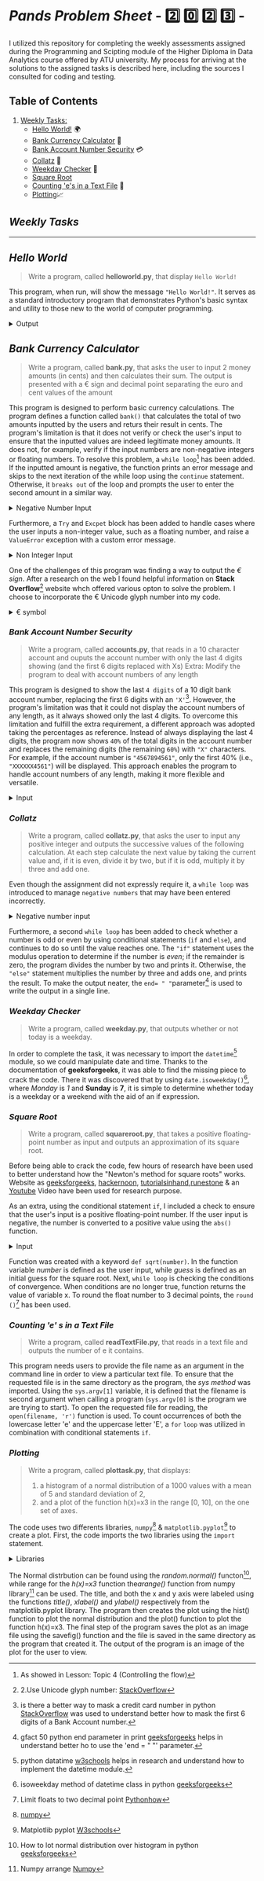 # *Pands* *Problem* *Sheet* - :two: :zero: :two: :three: -

I utilized this repository for completing the weekly assessments assigned during the Programming and Scipting module of the Higher Diploma in Data Analytics course offered by ATU university.
My process for arriving at the solutions to the assigned tasks is described here, including the sources I consulted for coding and testing.

## **Table** **of** **Contents**

1. [Weekly Tasks:](https://github.com/C-3sc0/pands-problem-sheet#weekly-tasks-)
    * [Hello World!](https://github.com/C-3sc0/pands-problem-sheet#hello-world-) :earth_africa:
    * [Bank Currency Calculator](https://github.com/C-3sc0/pands-problem-sheet#bank-currency-calculator-) :bank:
    * [Bank Account Number Security](https://github.com/C-3sc0/pands-problem-sheet#bank-account-number-security-) :credit_card:
    * [Collatz](https://github.com/C-3sc0/pands-problem-sheet#collatz-) :1234:
    * [Weekday Checker](https://github.com/C-3sc0/pands-problem-sheet#weekday-checker-) :calendar:
    * [Square Root](https://github.com/C-3sc0/pands-problem-sheet#square-root-)
    * [Counting 'e's in a Text File](https://github.com/C-3sc0/pands-problem-sheet#counting-e-s-in-a-text-file-) :page_facing_up:
    * [Plotting](https://github.com/C-3sc0/pands-problem-sheet#plotting-):chart_with_upwards_trend:

## ***Weekly*** ***Tasks***

-------

## *Hello* *World*

> Write a program, called **helloworld.py**, that display `Hello World!`

This program, when run, will show the message `"Hello World!"`. It serves as a standard introductory program that demonstrates Python's basic syntax and utility to those new to the world of computer programming.

<details>
<summary>Output</summary>

```ruby
   Hello World
```

</details>

## *Bank* *Currency* *Calculator*

>Write a program, called **bank.py**, that asks the user to input 2 money amounts (in cents) and then calculates their sum.
>The output is presented with a € sign and decimal point separating the euro and cent values of the amount

This program is designed to perform basic currency calculations.
The program defines a function called `bank()` that calculates the total of two amounts inputted by the users and returs their result in cents.
The program's limitation is that it does not verify or check the user's input to ensure that the inputted values are indeed legitimate money amounts. It does not, for example, verify if the input numbers are non-negative integers or floating numbers.
To resolve this problem, a `while loop`[^1] has been added. If the inputted amount is negative, the function prints an error message and skips to the next iteration of the while loop using the `continue` statement. Otherwise, it `breaks out` of the loop and prompts the user to enter the second amount in a similar way.

<details>
<summary>Negative Number Input</summary>

```ruby
Enter amount1: -45
Invalid amount entered. Please enter a positive amount.
Enter amount1:  45
```

</details>

Furthermore, a `Try` and `Excpet` block has been added to handle cases where the user inputs a non-integer value, such as a floating number, and raise a `ValueError` exception with a custom error message.
<details>
<summary>Non Integer Input</summary>

```ruby
Enter amount1: Hello world
Invalid amount entered. Please enter a positive amount.
Enter amount1:  78.5
Invalid amount entered. Please enter a positive amount.
Enter amount1:  78
```

</details>

One of the challenges of this program was finding a way to output the *€* *sign*. After a research on the web I found helpful information on **Stack** **Overflow**[^2] website whch offered various opton to solve the problem. I choose to incorporate the € Unicode glyph number into my code.
<details>
<summary>€ symbol</summary>

```ruby
\u20ac
```

</details>

### *Bank* *Account* *Number* *Security*

> Write a program, called **accounts.py**, that reads in a 10 character account and ouputs the account number with only the last 4 digits showing (and the first 6 digits replaced with Xs)
> Extra: Modify the program to deal with account numbers of any length

This program is designed to show the last `4 digits` of a 10 digit bank account number, replacing the first 6 digits with an `'X'`[^3]. However, the program's limitation was that it could not display the account numbers of any length, as it always showed only the last 4 digits. To overcome this limitation and fulfill the extra requirement, a different approach was adopted taking the percentages as reference.
Instead of always displaying the last 4 digits, the program now shows `40%` of the total digits in the account number and replaces the remaining digits (the remaining `60%`) with `"X"` characters. For example, if the account number is `"4567894561"`, only the first 40% (i.e., `"XXXXXX4561"`) will be displayed. This approach enables the program to handle account numbers of any length, making it more flexible and versatile.
<details>
<summary>Input</summary>

```ruby
Please enter an account number (any length): 7894567852
Please enter an account number (any length): 986532748659864531
```

Output

```ruby
XXXXXX7852
XXXXXXXXXXX9864531
````

</details>

### *Collatz*

>Write a program, called **collatz.py**, that asks the user to input any positive integer and outputs the successive values of the following calculation.
>At each step calculate the next value by taking the current value and, if it is even, divide it by two, but if it is odd, multiply it by three and add one.

Even though the assignment did not expressly require it, a `while loop` was introduced to manage `negative numbers` that may have been entered incorrectly.
<details>
<summary> Negative number input </summary>

```ruby
Please enter a positive integer: -78
Error! -78 is a Negative Number
Try to add a ositive iteger: -56
Error! -56 is a Negative Number
Try to add a ositive iteger: 45
```

</details>

Furthermore, a second `while loop` has been added to check whether a number is odd or even by using conditional statements (`if` and `else`), and continues to do so until the value reaches one.
The `"if"` statement uses the modulus operation to determine if the number is *even*; if the remainder is zero, the program divides the number by two and prints it. Otherwise, the `"else"` statement multiplies the number by three and adds one, and prints the result. To make the output neater, the `end= " "`parameter[^4] is used to write the output in a single line.

### *Weekday* *Checker*

> Write a program, called **weekday.py**, that outputs whether or not today is a weekday.

In order to complete the task, it was necessary to import the `datetime`[^5] module, so we could manipulate date and time.
Thanks to the documentation of **geeksforgeeks**, it was able to find the missing piece to crack the code.
There it was discovered that by using `date.isoweekday()`[^6], where *Monday* is *1* and **Sunday** is **7**, it is simple to determine whether today is a weekday or a weekend with the aid of an if expression.

### *Square* *Root*

> Write a program, called **squareroot.py**, that takes a positive floating-point number as input and outputs an approximation of its square root.

Before being able to crack the code, few hours of research have been used to better understand how the "Newton's method for square roots" works. Website as [geeksforgeeks](https://www.geeksforgeeks.org/program-for-newton-raphson-method/), [hackernoon](https://hackernoon.com/calculating-the-square-root-of-a-number-using-the-newton-raphson-method-a-how-to-guide-yr4e32zo), [tutorialsinhand](https://tutorialsinhand.com/Articles/python-program-to-find-square-root-of-a-number-using-newton-square-root-formula.aspx#:~:text=If%20a%20given%20number%20is,correct%20square%20root%20of%20N),[runestone](https://runestone.academy/ns/books/published/thinkcspy/MoreAboutIteration/NewtonsMethod.html) & an [Youtube](https://www.youtube.com/watch?v=szQUIRPrAgQ&ab_channel=mechtutorcom) Video have been used for research purpose.

As an extra, using the conditional statement `if`, I included a check to ensure that the user's input is a positive floating-point number. If the user input is negative, the number is converted to a positive value using the `abs()` function.
<details>
<summary>Input</summary>

```ruby
Please enter a positive floating-point number: -89
Perhaps you meant 89.0
```

Output

```ruby
the square root of 89.0 is approx. 9.434
````

</details>

Function was created with a keyword `def sqrt(number)`. In the function variable *number* is defined as the user input, while *guess* is defined as an initial guess for the square root.
Next, `while loop` is checking the conditions of convergence. When conditions are no longer true, function returns the value of variable x.
To round the float number to 3 decimal points, the `round ()`[^7] has been used.

### *Counting* *'e'* *s* *in* *a* *Text* *File*

>Write a program, called **readTextFile.py**, that reads in a text file and outputs the number of e it contains.

This program needs users to provide the file name as an argument in the command line in order to view a particular text file.
To ensure that the requested file is in the same directory as the program, the *sys* *method* was imported. Using the `sys.argv[1]` variable, it is defined that the filename is second argument when calling a program (`sys.argv[0]` is the program we are trying to start).
To open the requested file for reading, the `open(filename, 'r')` function is used.
To count occurrences of both the lowercase letter 'e' and the uppercase letter 'E', a `for` `loop` was utilized in combination with conditional statements `if`.

### *Plotting*

>Write a program, called **plottask.py**, that displays:
>
>1. a histogram of a normal distribution of a 1000 values with a mean of 5 and standard deviation of 2,
>2. and a plot of the function  h(x)=x3 in the range [0, 10], on the one set of axes.

The code uses two differents libraries, `numpy`[^8] & `matplotlib.pyplot`[^9] to create a plot.
First, the code imports the two libraries using the `import` statement.
<details>
<summary>Libraries</summary>

```ruby
import numpy as np
import matplotlib.pyplot as plt
```

</details>

The Normal distrbution can be found using the *random.normal()* functon[^10], while range for the *h(x)=x3* function the*arange()* function from numpy library[^11] can be used.
The title, and both the x and y axis were labeled using the functions *title()*, *xlabel()* and *ylabel()* respectively from the matplotlib.pyplot library.
The program then creates the plot using the hist() function to plot the normal distribution and the plot() function to plot the function h(x)=x3.
The final step of the program saves the plot as an image file using the savefig() function and the file is saved in the same directory as the program that created it. The output of the program is an image of the plot for the user to view.

[^1]: As showed in Lesson: Topic 4 (Controlling the flow)
[^2]: 2.Use Unicode glyph number: [StackOverflow](https://stackoverflow.com/questions/39935857/how-can-i-print-a-euro-%E2%82%AC-symbol-in-python)
[^3]: is there a better way to mask a credit card number in python [StackOverflow](https://stackoverflow.com/questions/9730653/is-there-a-better-way-to-mask-a-credit-card-number-in-python) was used to understand better how to mask the first 6 digits of a Bank Account number.
[^4]: gfact 50 python end parameter in print [geeksforgeeks](https://www.geeksforgeeks.org/gfact-50-python-end-parameter-in-print/) helps in understand better ho to use the 'end = " "' parameter.
[^5]:python datatime [w3schools](https://www.w3schools.com/python/python_datetime.asp) helps in research and understand how to implement the datetime module.
[^6]: isoweekday method of datetime class in python [geeksforgeeks](https://www.geeksforgeeks.org/isoweekday-method-of-datetime-class-in-python/)
[^7]: Limit floats to two decimal point [Pythonhow](https://pythonhow.com/how/limit-floats-to-two-decimal-points/#:~:text=To%20limit%20a%20float%20to,resulting%20in%20the%20value%203.14)
[^8]: [numpy](https://numpy.org/)
[^9]: Matplotlib pyplot [W3schools](https://www.w3schools.com/python/matplotlib_pyplot.asp)
[^10]:How to lot normal distribution over histogram in python [geeksforgeeks](https://www.geeksforgeeks.org/how-to-plot-normal-distribution-over-histogram-in-python/)
[^11]:Numpy arrange [Numpy](https://numpy.org/doc/stable/reference/generated/numpy.arange.html)
